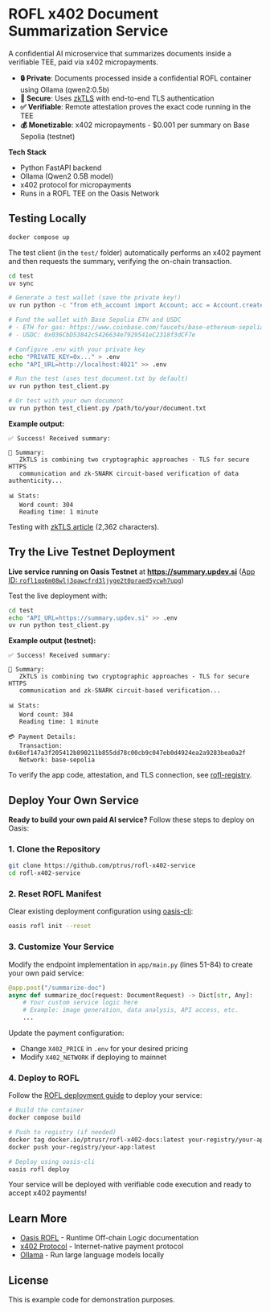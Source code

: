 # ROFL x402 Document Summarization Service

A confidential AI microservice that summarizes documents inside a verifiable TEE, paid via x402 micropayments.

- **🔒 Private**: Documents processed inside a confidential ROFL container using Ollama (qwen2:0.5b)
- **🔐 Secure**: Uses [zkTLS](https://oasis.net/blog/zktls-blockchain-security) with end-to-end TLS authentication
- **✅ Verifiable**: Remote attestation proves the exact code running in the TEE
- **💰 Monetizable**: x402 micropayments - $0.001 per summary on Base Sepolia (testnet)

**Tech Stack**
- Python FastAPI backend
- Ollama (Qwen2 0.5B model)
- x402 protocol for micropayments
- Runs in a ROFL TEE on the Oasis Network

## Testing Locally

```bash
docker compose up
```

The test client (in the `test/` folder) automatically performs an x402 payment and then requests the summary, verifying the on-chain transaction.

```bash
cd test
uv sync

# Generate a test wallet (save the private key!)
uv run python -c "from eth_account import Account; acc = Account.create(); print(f'Address: {acc.address}\nPrivate Key: {acc.key.hex()}')"

# Fund the wallet with Base Sepolia ETH and USDC
# - ETH for gas: https://www.coinbase.com/faucets/base-ethereum-sepolia-faucet
# - USDC: 0x036CbD53842c5426634e7929541eC2318f3dCF7e

# Configure .env with your private key
echo "PRIVATE_KEY=0x..." > .env
echo "API_URL=http://localhost:4021" >> .env

# Run the test (uses test_document.txt by default)
uv run python test_client.py

# Or test with your own document
uv run python test_client.py /path/to/your/document.txt
```

**Example output:**

```
✅ Success! Received summary:

📄 Summary:
   ZkTLS is combining two cryptographic approaches - TLS for secure HTTPS
   communication and zk-SNARK circuit-based verification of data authenticity...

📊 Stats:
   Word count: 304
   Reading time: 1 minute
```

Testing with [zkTLS article](https://oasis.net/blog/zktls-blockchain-security) (2,362 characters).

## Try the Live Testnet Deployment

**Live service running on Oasis Testnet** at **https://summary.updev.si** ([App ID: `rofl1qq6m08wlj3qawcfrd3ljyge2t0praed5ycwh7upg`](https://explorer.oasis.io/testnet/sapphire/rofl/app/rofl1qq6m08wlj3qawcfrd3ljyge2t0praed5ycwh7upg))

Test the live deployment with:

```bash
cd test
echo "API_URL=https://summary.updev.si" >> .env
uv run python test_client.py
```

**Example output (testnet):**

```
✅ Success! Received summary:

📄 Summary:
   ZkTLS is combining two cryptographic approaches - TLS for secure HTTPS
   communication and zk-SNARK circuit-based verification...

📊 Stats:
   Word count: 304
   Reading time: 1 minute

💳 Payment Details:
   Transaction: 0x68ef147a3f205412b890211b855dd78c00cb9c047eb0d4924ea2a9283bea0a2f
   Network: base-sepolia
```

To verify the app code, attestation, and TLS connection, see [rofl-registry](https://github.com/ptrus/rofl-registry).

## Deploy Your Own Service

**Ready to build your own paid AI service?** Follow these steps to deploy on Oasis:

### 1. Clone the Repository

```bash
git clone https://github.com/ptrus/rofl-x402-service
cd rofl-x402-service
```

### 2. Reset ROFL Manifest

Clear existing deployment configuration using [oasis-cli](https://github.com/oasisprotocol/cli):

```bash
oasis rofl init --reset
```

### 3. Customize Your Service

Modify the endpoint implementation in `app/main.py` (lines 51-84) to create your own paid service:

```python
@app.post("/summarize-doc")
async def summarize_doc(request: DocumentRequest) -> Dict[str, Any]:
    # Your custom service logic here
    # Example: image generation, data analysis, API access, etc.
    ...
```

Update the payment configuration:
- Change `X402_PRICE` in `.env` for your desired pricing
- Modify `X402_NETWORK` if deploying to mainnet

### 4. Deploy to ROFL

Follow the [ROFL deployment guide](https://docs.oasis.io/build/tools/cli/rofl) to deploy your service:

```bash
# Build the container
docker compose build

# Push to registry (if needed)
docker tag docker.io/ptrusr/rofl-x402-docs:latest your-registry/your-app:latest
docker push your-registry/your-app:latest

# Deploy using oasis-cli
oasis rofl deploy
```

Your service will be deployed with verifiable code execution and ready to accept x402 payments!

## Learn More

- [Oasis ROFL](https://docs.oasis.io/rofl) - Runtime Off-chain Logic documentation
- [x402 Protocol](https://github.com/coinbase/x402) - Internet-native payment protocol
- [Ollama](https://ollama.com) - Run large language models locally

## License

This is example code for demonstration purposes.
